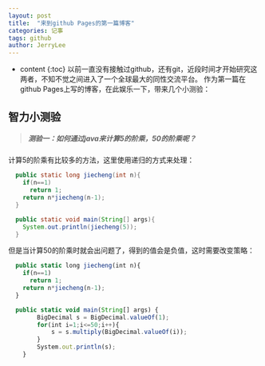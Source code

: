 ```yaml
---
layout: post
title:  "来到github Pages的第一篇博客"
categories: 记事
tags: github
author: JerryLee
---
```


* content
{:toc}
以前一直没有接触过github，还有git，近段时间才开始研究这两者，不知不觉之间进入了一个全球最大的同性交流平台。
作为第一篇在github Pages上写的博客，在此娱乐一下，带来几个小测验：
## 智力小测验
> ##### 测验一：如何通过java来计算5的阶乘，50的阶乘呢？

计算5的阶乘有比较多的方法，这里使用递归的方式来处理：

```java
  public static long jiecheng(int n){
    if(n==1)
      return 1;
    return n*jiecheng(n-1);
  }

  public static void main(String[] args){
    System.out.println(jiecheng(5));
  }
```

但是当计算50的阶乘时就会出问题了，得到的值会是负值，这时需要改变策略：


```js
  public static long jiecheng(int n){
    if(n==1)
      return 1;
    return n*jiecheng(n-1);
  }

  public static void main(String[] args) {
		BigDecimal s = BigDecimal.valueOf(1);
		for(int i=1;i<=50;i++){
			s = s.multiply(BigDecimal.valueOf(i));
		}
		System.out.println(s);
	}
```
